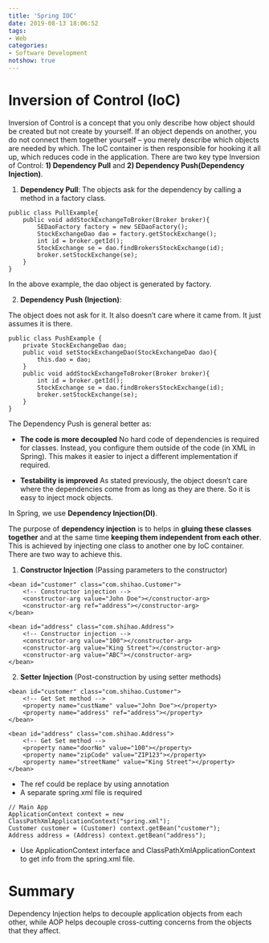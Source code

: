 ```yaml
---
title: 'Spring IOC'
date: 2019-08-13 18:06:52
tags: 
- Web
categories: 
- Software Development
notshow: true
---
```


# Inversion of Control (IoC)
Inversion of Control is a concept that you only describe how object should be created but not create by yourself. If an object depends on another, you do not connect them together yourself – you merely describe which objects are needed by which. The IoC container is then responsible for hooking it all up, which reduces code in the application. 
There are two key type Inversion of Control: **1) Dependency Pull** and **2) Dependency Push(Dependency Injection)**.

1. **Dependency Pull**: The objects ask for the dependency by calling a method in a factory class.
```
public class PullExample{
	public void addStockExchangeToBroker(Broker broker){
		SEDaoFactory factory = new SEDaoFactory();
		StockExchangeDao dao = factory.getStockExchange();
		int id = broker.getId();
		StockExchange se = dao.findBrokersStockExchange(id);
		broker.setStockExchange(se);        
    }
}
```
In the above example, the dao object is generated by factory.

2. **Dependency Push (Injection)**:

The object does not ask for it. It also doesn’t care where it came from. It just assumes it is there.

```
public class PushExample {
    private StockExchangeDao dao;
    public void setStockExchangeDao(StockExchangeDao dao){
		this.dao = dao;
    }
    public void addStockExchangeToBroker(Broker broker){
		int id = broker.getId();
		StockExchange se = dao.findBrokersStockExchange(id);
	  	broker.setStockExchange(se);
    }
}
```

The Dependency Push is general better as:
- **The code is more decoupled**
No hard code of dependencies is required for classes. Instead, you configure them outside of the code (in XML in Spring). This makes it easier to inject a different implementation if required.

- **Testability is improved**
As stated previously, the object doesn’t care where the dependencies come from as long as they are there. So it is easy to inject mock objects.


In Spring, we use **Dependency Injection(DI)**.

The purpose of **dependency injection** is to helps in **gluing these classes together** and at the same time **keeping them independent from each other**. This is achieved by injecting one class to another one by IoC container. There are two way to achieve this. 

1. **Constructor Injection** (Passing parameters to the constructor)
```
<bean id="customer" class="com.shihao.Customer">
	<!-- Constructor injection -->
	<constructor-arg value="John Doe"></constructor-arg>
	<constructor-arg ref="address"></constructor-arg>
</bean>

<bean id="address" class="com.shihao.Address">
	<!-- Constructor injection -->
	<constructor-arg value="100"></constructor-arg>
	<constructor-arg value="King Street"></constructor-arg>
	<constructor-arg value="ABC"></constructor-arg>
</bean>
```
2. **Setter Injection** (Post-construction by using setter methods) 
```
<bean id="customer" class="com.shihao.Customer">
	<!-- Get Set method -->
	<property name="custName" value="John Doe"></property>
	<property name="address" ref="address"></property>
</bean>

<bean id="address" class="com.shihao.Address">
	<!-- Get Set method -->
	<property name="doorNo" value="100"></property>
	<property name="zipCode" value="ZIP123"></property>
	<property name="streetName" value="King Street"></property>
</bean>
```

* The ref could be replace by using annotation
* A separate spring.xml file is required

```
// Main App
ApplicationContext context = new ClassPathXmlApplicationContext("spring.xml");
Customer customer = (Customer) context.getBean("customer");
Address address = (Address) context.getBean("address");
```
* Use ApplicationContext interface and ClassPathXmlApplicationContext to get info from the spring.xml file.



# Summary
Dependency Injection helps to decouple application objects from each other, while AOP helps decouple cross-cutting concerns from the objects that they affect.